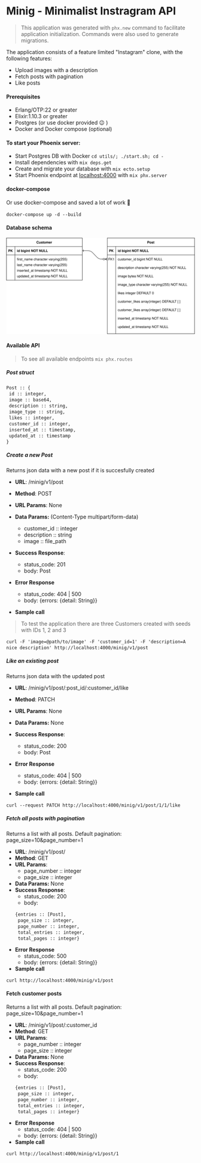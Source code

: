 # Minig - Minimalist Instragram API
> This application was generated with `phx.new` command to facilitate application initialization.
> Commands were also used to generate migrations.

The application consists of a feature limited "Instagram" clone, with the following features:
  - Upload images with a description
  - Fetch posts with pagination
  - Like posts

#### Prerequisites
  - Erlang/OTP:22 or greater
  - Elixir:1.10.3 or greater
  - Postgres (or use docker provided :wink: )
  - Docker and Docker compose (optional)

#### To start your Phoenix server:
  * Start Postgres DB with Docker `cd utils/; ./start.sh; cd -`
  * Install dependencies with `mix deps.get`
  * Create and migrate your database with `mix ecto.setup`
  * Start Phoenix endpoint at [localhost:4000](localhost:4000) with `mix phx.server`

#### docker-compose
  Or use docker-compose and saved a lot of work :gem:

  `docker-compose up -d --build`

#### Database schema
![](utils/database_schema.svg)

#### Available API
> To see all available endpoints `mix phx.routes`

##### Post struct
```
Post :: {
 id :: integer,
 image :: base64,
 description :: string,
 image_type :: string,
 likes :: integer,
 customer_id :: integer,
 inserted_at :: timestamp,
 updated_at :: timestamp
}
```

##### Create a new Post
Returns json data with a new post if it is succesfully created
- **URL**: /minig/v1/post
- **Method**: POST
- **URL Params**: None
- **Data Params:** (Content-Type multipart/form-data)
    - customer\_id :: integer
    - description :: string
    - image :: file_path
- **Success Response**:
    - status_code: 201
    - body: Post

- **Error Response**
    - status_code: 404 | 500
    - body: {errors: {detail: String}}
- **Sample call**
> To test the application there are three Customers created with seeds with IDs
> 1, 2 and 3
```
curl -F 'image=@path/to/image' -F 'customer_id=1' -F 'description=A nice description' http://localhost:4000/minig/v1/post
```

##### Like an existing post
Returns json data with the updated post
- **URL**: /minig/v1/post/:post_id/:customer_id/like
- **Method**: PATCH
- **URL Params**: None
- **Data Params:** None
- **Success Response**:
    - status_code: 200
    - body: Post

- **Error Response**
    - status_code: 404 | 500
    - body: {errors: {detail: String}}
- **Sample call**
```
curl --request PATCH http://localhost:4000/minig/v1/post/1/1/like
```

##### Fetch all posts with pagination
Returns a list with all posts.
Default pagination: page_size=10&page_number=1
- **URL**: /minig/v1/post/
- **Method**: GET
- **URL Params**:
    - page_number :: integer
    - page_size :: integer
- **Data Params:** None
- **Success Response**:
    - status_code: 200
    - body:
    ```
    {entries :: [Post],
     page_size :: integer,
     page_number :: integer,
     total_entries :: integer,
     total_pages :: integer}
    ```
- **Error Response**
    - status_code: 500
    - body: {errors: {detail: String}}
- **Sample call**
```
curl http://localhost:4000/minig/v1/post
```

#### Fetch customer posts
Returns a list with all posts.
Default pagination: page_size=10&page_number=1
- **URL**: /minig/v1/post/:customer_id
- **Method**: GET
- **URL Params**:
    - page_number :: integer
    - page_size :: integer
- **Data Params:** None
- **Success Response**:
    - status_code: 200
    - body:
    ```
    {entries :: [Post],
     page_size :: integer,
     page_number :: integer,
     total_entries :: integer,
     total_pages :: integer}
    ```
- **Error Response**
    - status_code: 404 | 500
    - body: {errors: {detail: String}}
- **Sample call**
```
curl http://localhost:4000/minig/v1/post/1
```
